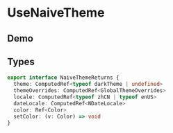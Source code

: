 # UseNaiveTheme

## Demo

<demo vue="./demos/use-naive-theme.vue" title="UseNaiveTheme" />

## Types

```ts
export interface NaiveThemeReturns {
  theme: ComputedRef<typeof darkTheme | undefined>
  themeOverrides: ComputedRef<GlobalThemeOverrides>
  locale: ComputedRef<typeof zhCN | typeof enUS>
  dateLocale: ComputedRef<NDateLocale>
  color: Ref<Color>
  setColor: (v: Color) => void
}
```

